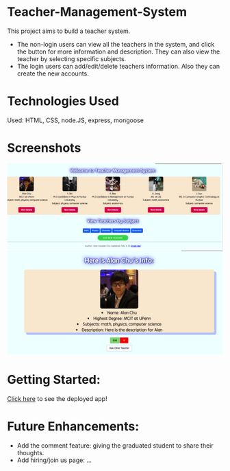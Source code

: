 # Teacher-Management-System

This project aims to build a teacher system.

- The non-login users can view all the teachers in the system, and click the button for more information and description. They can also view the teacher by selecting specific subjects.
- The login users can add/edit/delete teachers information. Also they can create the new accounts.

# Technologies Used

Used: HTML, CSS, node.JS, express, mongoose

# Screenshots

![](https://github.com/AlanChu61/Teacher-Management-System/blob/main/index.png)
![](https://github.com/AlanChu61/Teacher-Management-System/blob/main/show.png)

# Getting Started:

[Click here](https://teacher-management-system.herokuapp.com/teachers) to see the deployed app!

# Future Enhancements:

- Add the comment feature: giving the graduated student to share their thoughts.
- Add hiring/join us page: ...
